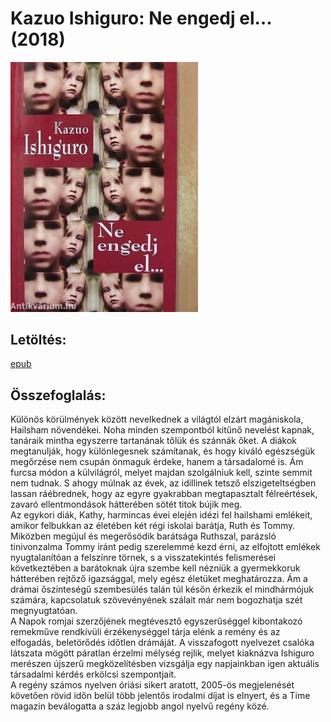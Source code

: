 # <a name="id_158">Kazuo Ishiguro: Ne engedj el… (2018)</a>
<img src="https://github.com/BercziSandor/calibre_lib/raw/main/Kazuo%20Ishiguro/Ne%20engedj%20el__%20%28158%29/cover.jpg" alt="cover" width="300"/>

## Letöltés:
[epub](https://github.com/BercziSandor/calibre_lib/raw/main/Kazuo%20Ishiguro/Ne%20engedj%20el__%20%28158%29/Ne%20engedj%20el__%20-%20Kazuo%20Ishiguro.epub)

## Összefoglalás:
<div>
<p>Különös ​körülmények között nevelkednek a világtól elzárt magániskola, Hailsham növendékei. Noha minden szempontból kitűnő nevelést kapnak, tanáraik mintha egyszerre tartanának tőlük és szánnák őket. A diákok megtanulják, hogy különlegesnek számítanak, és hogy kiváló egészségük megőrzése nem csupán önmaguk érdeke, hanem a társadalomé is. Ám furcsa módon a külvilágról, melyet majdan szolgálniuk kell, szinte semmit nem tudnak. S ahogy múlnak az évek, az idillinek tetsző elszigeteltségben lassan ráébrednek, hogy az egyre gyakrabban megtapasztalt félreértések, zavaró ellentmondások hátterében sötét titok bújik meg.<br>Az egykori diák, Kathy, harmincas évei elején idézi fel hailshami emlékeit, amikor felbukkan az életében két régi iskolai barátja, Ruth és Tommy. Miközben megújul és megerősödik barátsága Ruthszal, parázsló tinivonzalma Tommy iránt pedig szerelemmé kezd érni, az elfojtott emlékek nyugtalanítóan a felszínre törnek, s a visszatekintés felismerései következtében a barátoknak újra szembe kell nézniük a gyermekkoruk hátterében rejtőző igazsággal, mely egész életüket meghatározza. Ám a drámai őszinteségű szembesülés talán túl későn érkezik el mindhármójuk számára, kapcsolatuk szövevényének szálait már nem bogozhatja szét megnyugtatóan.<br>A Napok romjai szerzőjének megtévesztő egyszerűséggel kibontakozó remekműve rendkívüli érzékenységgel tárja elénk a remény és az elfogadás, beletörődés időtlen drámáját. A visszafogott nyelvezet csalóka látszata mögött páratlan érzelmi mélység rejlik, melyet kiaknázva Ishiguro merészen újszerű megközelítésben vizsgálja egy napjainkban igen aktuális társadalmi kérdés erkölcsi szempontjait.<br>A regény számos nyelven óriási sikert aratott, 2005-ös megjelenését követően rövid időn belül több jelentős irodalmi díjat is elnyert, és a Time magazin beválogatta a száz legjobb angol nyelvű regény közé.</p></div>


